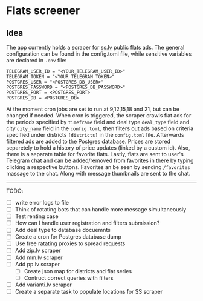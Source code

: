 # Flats screener

## Idea

The app currently holds a scraper for [ss.lv](https://www.ss.com) public flats ads. The general configuration can be found in the config.toml file, while sensitive variables are declared in `.env` file:

```
TELEGRAM_USER_ID = "<YOUR_TELEGRAM_USER_ID>"
TELEGRAM_TOKEN = "<YOUR_TELEGRAM_TOKEN>"
POSTGRES_USER = "<POSTGRES_DB_USER>"
POSTGRES_PASSWORD = "<POSTGRES_DB_PASSWORD>"
POSTGRES_PORT = <POSTGRES_PORT>
POSTGRES_DB = <POSTGRES_DB>
```

At the moment cron jobs are set to run at 9,12,15,18 and 21, but can be changed if needed. When cron is triggered, the scraper crawls flat ads for the periods specified by `timeframe` field and deal type `deal_type` field and city `city_name` field in the `config.toml`, then filters out ads based on criteria specified under districts `[districts]` in the `config.toml` file. Afterwards filtered ads are added to the Postgres database. Prices are stored separetely to hold a history of price updates (linked by a custom id). Also, there is a separate table for favorite flats. Lastly, flats are sent to user's Telegram chat and can be added/removed from favorites in there by typing clicking a respective buttons. Favorites an be seen by sending `/favorites` massage to the chat. Along with message thumbnails are sent to the chat.

---

TODO:

- [ ] write error logs to file
- [ ] Think of rotating bots that can handle more message simultaneously
- [ ] Test renting case
- [ ] How can I handle user registration and filters submission?
- [ ] Add deal type to database docuemnts
- [ ] Create a cron for Postgres database dump
- [ ] Use free ratating proxies to spread requests
- [ ] Add zip.lv scraper
- [ ] Add mm.lv scraper
- [ ] Add pp.lv scraper
  - [ ] Create json map for districts and flat series
  - [ ] Contruct correct queries with filters
- [ ] Add varianti.lv scraper
- [ ] Create a separate task to populate locations for SS scraper
